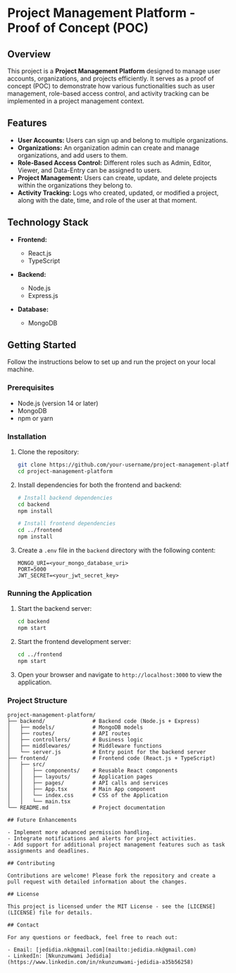 # Project Management Platform - Proof of Concept (POC)

## Overview

This project is a **Project Management Platform** designed to manage user accounts, organizations, and projects efficiently. It serves as a proof of concept (POC) to demonstrate how various functionalities such as user management, role-based access control, and activity tracking can be implemented in a project management context.

## Features

- **User Accounts:** Users can sign up and belong to multiple organizations.
- **Organizations:** An organization admin can create and manage organizations, and add users to them.
- **Role-Based Access Control:** Different roles such as Admin, Editor, Viewer, and Data-Entry can be assigned to users.
- **Project Management:** Users can create, update, and delete projects within the organizations they belong to.
- **Activity Tracking:** Logs who created, updated, or modified a project, along with the date, time, and role of the user at that moment.

## Technology Stack

- **Frontend:**
  - React.js
  - TypeScript

- **Backend:**
  - Node.js
  - Express.js

- **Database:**
  - MongoDB

## Getting Started

Follow the instructions below to set up and run the project on your local machine.

### Prerequisites

- Node.js (version 14 or later)
- MongoDB
- npm or yarn

### Installation

1. Clone the repository:

    ```bash
    git clone https://github.com/your-username/project-management-platform.git
    cd project-management-platform
    ```

2. Install dependencies for both the frontend and backend:

    ```bash
    # Install backend dependencies
    cd backend
    npm install
    
    # Install frontend dependencies
    cd ../frontend
    npm install
    ```

3. Create a `.env` file in the `backend` directory with the following content:

    ```plaintext
    MONGO_URI=<your_mongo_database_uri>
    PORT=5000
    JWT_SECRET=<your_jwt_secret_key>
    ```

### Running the Application

1. Start the backend server:

    ```bash
    cd backend
    npm start
    ```

2. Start the frontend development server:

    ```bash
    cd ../frontend
    npm start
    ```

3. Open your browser and navigate to `http://localhost:3000` to view the application.

### Project Structure

```plaintext
project-management-platform/
├── backend/               # Backend code (Node.js + Express)
│   ├── models/            # MongoDB models
│   ├── routes/            # API routes
│   ├── controllers/       # Business logic
│   ├── middlewares/       # Middleware functions
│   └── server.js          # Entry point for the backend server
├── frontend/              # Frontend code (React.js + TypeScript)
│   ├── src/
│   │   ├── components/    # Reusable React components
│   │   ├── layouts/       # Application pages
│   │   ├── pages/         # API calls and services
│   │   ├── App.tsx        # Main App component
│   │   └── index.css      # CSS of the Application
│   │   └── main.tsx 
└── README.md              # Project documentation

## Future Enhancements

- Implement more advanced permission handling.
- Integrate notifications and alerts for project activities.
- Add support for additional project management features such as task assignments and deadlines.

## Contributing

Contributions are welcome! Please fork the repository and create a pull request with detailed information about the changes.

## License

This project is licensed under the MIT License - see the [LICENSE](LICENSE) file for details.

## Contact

For any questions or feedback, feel free to reach out:

- Email: [jedidia.nk@gmail.com](mailto:jedidia.nk@gmail.com)
- LinkedIn: [Nkunzumwami Jedidia](https://www.linkedin.com/in/nkunzumwami-jedidia-a35b56258)


